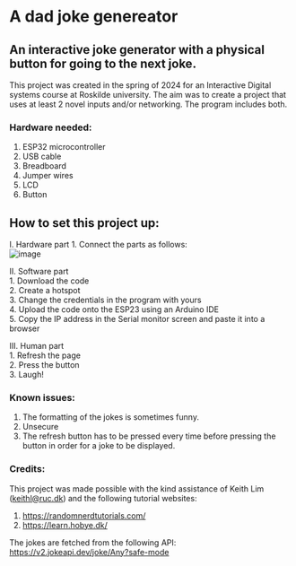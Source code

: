 # A dad joke genereator

## An interactive joke generator with a physical button for going to the next joke.

This project was created in the spring of 2024 for an Interactive Digital systems course at Roskilde university. The aim was to create a project that uses at least 2 novel inputs and/or networking. The program includes both.

### Hardware needed:
1. ESP32 microcontroller
2. USB cable
3. Breadboard
4. Jumper wires
5. LCD
6. Button

## How to set this project up:
I. Hardware part
    1. Connect the parts as follows:\
    ![image](https://github.com/pren0Sima/JokeGenerator/assets/108150997/96825c4c-3eb1-407b-a098-a7b4e84b0486)

II. Software part\
    1. Download the code\
    2. Create a hotspot\
    3. Change the credentials in the program with yours\
    4. Upload the code onto the ESP23 using an Arduino IDE\
    5. Copy the IP address in the Serial monitor screen and paste it into a browser

III. Human part\
    1. Refresh the page\
    2. Press the button\
    3. Laugh!

### Known issues:
1. The formatting of the jokes is sometimes funny.
2. Unsecure
3. The refresh button has to be pressed every time before pressing the button in order for a joke to be displayed.

### Credits:
This project was made possible with the kind assistance of Keith Lim (keithl@ruc.dk) and the following tutorial websites:
1) https://randomnerdtutorials.com/ 
2) https://learn.hobye.dk/

The jokes are fetched from the following API:
https://v2.jokeapi.dev/joke/Any?safe-mode 
